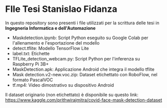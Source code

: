 # FIle Tesi Stanislao Fidanza
In questo repository sono presenti i file utilizzati per la scrittura delle tesi in <strong>Ingegneria Informatica e dell'Automazione</strong>
<ul>
<li>Maskdetection.ipynb: Script Python eseguito su Google Colab per l'allenamento e l'esportazione del modello</li>
<li>detect.tflite: Modello TensorFlow Lite</li>
<li>label.txt: Etichette</li>
<li>TFLite_detection_webcam.py: Script Python per l'inferenza su Raspberry Pi 3B+</li>
<li>MaskDetection.apk: Applicazione Android che integra il modello tflite</li>
 <li>Mask detection.v2-new.voc.zip: Dataset etichettato con RoboFlow, nel formato PascalVOC</li>
 <li>tf.mp4: Video dimostrativo su dispositivo Android</li>
</ul>

Il dataset originario (non etichettato) è disponibile su questo link: https://www.kaggle.com/prithwirajmitra/covid-face-mask-detection-dataset

